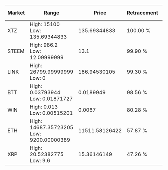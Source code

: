 | Market | Range | Price| Retracement | Doubles to 50% |
| --- | --- | --- | --- | --- |
| XTZ | High: 15100<br />Low: 135.69344833 | 135.69344833 | 100.00 % | 56.14 |
| STEEM | High: 986.2<br />Low: 12.09999999 | 13.1 | 99.90 % | 38.10 |
| LINK | High: 26799.99999999<br />Low: 0 | 186.94530105 | 99.30 % | 71.68 |
| BTT | High: 0.03793944<br />Low: 0.01871727 | 0.0189949 | 98.56 % | 1.49 |
| WIN | High: 0.013<br />Low: 0.00515201 | 0.0067 | 80.28 % | 1.35 |
| ETH | High: 14687.35723205<br />Low: 9200.00000389 | 11511.58126422 | 57.87 % | 1.04 |
| XRP | High: 20.52382775<br />Low: 9.6 | 15.36146149 | 47.26 % | 0.00 |
